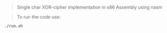 > Single char XOR-cipher implementation in x86 Assembly using nasm

> To run the code use:
```bash
./run.sh
```
